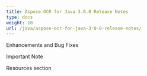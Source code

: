 ```yaml
---
title: Aspose.OCR for Java 3.0.0 Release Notes
type: docs
weight: 10
url: /java/aspose-ocr-for-java-3-0-0-release-notes/
---
```


Enhancements and Bug Fixes

Important Note

Resources section
